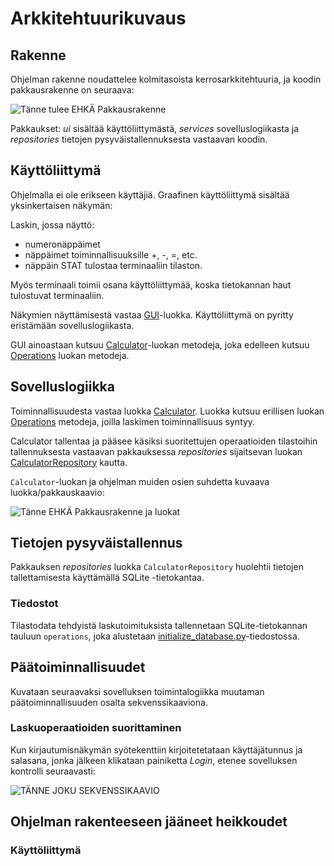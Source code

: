 # Arkkitehtuurikuvaus

## Rakenne

Ohjelman rakenne noudattelee kolmitasoista kerrosarkkitehtuuria, ja koodin pakkausrakenne on seuraava:

![Tänne tulee EHKÄ Pakkausrakenne](./kuvat/kuvannimi.png)

Pakkaukset: _ui_ sisältää käyttöliittymästä, _services_ sovelluslogiikasta ja _repositories_ tietojen pysyväistallennuksesta vastaavan koodin. 

## Käyttöliittymä

Ohjelmalla ei ole erikseen käyttäjiä.
Graafinen käyttöliittymä sisältää yksinkertaisen näkymän:

Laskin, jossa näyttö:
- numeronäppäimet
- näppäimet toiminnallisuuksille +, -, =, etc.
- näppäin STAT tulostaa terminaaliin tilaston.

Myös terminaali toimii osana käyttöliittymää, koska tietokannan haut tulostuvat terminaaliin.


Näkymien näyttämisestä vastaa [GUI](../src/ui/gui.py)-luokka. Käyttöliittymä on pyritty eristämään sovelluslogiikasta. 

GUI ainoastaan kutsuu [Calculator](../src/services/calculator.py)-luokan metodeja, joka edelleen kutsuu [Operations](../src/services/operations.py) luokan metodeja.

## Sovelluslogiikka



Toiminnallisuudesta vastaa luokka [Calculator](../src/services/calculator.py). Luokka kutsuu erillisen luokan [Operations](../src/services/operations.py)  metodeja, joilla laskimen toiminnallisuus syntyy.



Calculator tallentaa ja pääsee käsiksi suoritettujen operaatioiden tilastoihin tallennuksesta vastaavan pakkauksessa _repositories_ sijaitsevan luokan [CalculatorRepository](..src/repositories/calculator_repository.py) kautta. 

`Calculator`-luokan ja ohjelman muiden osien suhdetta kuvaava luokka/pakkauskaavio:

![Tänne EHKÄ Pakkausrakenne ja luokat](./kuvat/kuvannimi.png)

## Tietojen pysyväistallennus

Pakkauksen _repositories_ luokka `CalculatorRepository` huolehtii tietojen tallettamisesta käyttämällä SQLite -tietokantaa. 


### Tiedostot

Tilastodata tehdyistä laskutoimituksista tallennetaan SQLite-tietokannan tauluun `operations`, joka alustetaan [initialize_database.py](https://github.com/ohjelmistotekniikka-hy/python-todo-app/blob/master/src/initialize_database.py)-tiedostossa.

## Päätoiminnallisuudet

Kuvataan seuraavaksi sovelluksen toimintalogiikka muutaman päätoiminnallisuuden osalta sekvenssikaaviona.

### Laskuoperaatioiden suorittaminen

Kun kirjautumisnäkymän syötekenttiin kirjoitetetataan käyttäjätunnus ja salasana, jonka jälkeen klikataan painiketta _Login_, etenee sovelluksen kontrolli seuraavasti:

![TÄNNE JOKU SEKVENSSIKAAVIO](./kuvat/jokusekvenssi.png)


## Ohjelman rakenteeseen jääneet heikkoudet


### Käyttöliittymä



